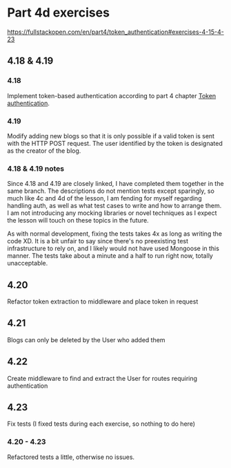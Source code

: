 # Part 4d exercises
https://fullstackopen.com/en/part4/token_authentication#exercises-4-15-4-23

## 4.18 & 4.19

### 4.18
Implement token-based authentication according to part 4 chapter [Token authentication](https://fullstackopen.com/en/part4/token_authentication).

### 4.19
Modify adding new blogs so that it is only possible if a valid token is sent with the HTTP POST request. The user identified by the token is designated as the creator of the blog.

### 4.18 & 4.19 notes
Since 4.18 and 4.19 are closely linked, I have completed them together in the same branch.
The descriptions do not mention tests except sparingly, so much like 4c and 4d of the lesson, I am fending for myself regarding handling auth, as well as what test cases to write and how to arrange them. I am not introducing any mocking libraries or novel techniques as I expect the lesson will touch on these topics in the future.

As with normal development, fixing the tests takes 4x as long as writing the code XD. It is a bit unfair to say since there's no preexisting test infrastructure to rely on, and I likely would not have used Mongoose in this manner. The tests take about a minute and a half to run right now, totally unacceptable.

## 4.20
Refactor token extraction to middleware and place token in request

## 4.21
Blogs can only be deleted by the User who added them

## 4.22
Create middleware to find and extract the User for routes requiring authentication

## 4.23
Fix tests (I fixed tests during each exercise, so nothing to do here)

### 4.20 - 4.23
Refactored tests a little, otherwise no issues.
